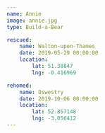 ```yaml
---
name: Annie
image: annie.jpg
type: Build-a-Bear

rescued:
    name: Walton-upon-Thames
    date: 2019-05-29 00:00:00
    location:
        lat: 51.38847
        lng: -0.416969

rehomed:
    name: Oswestry
    date: 2019-10-06 00:00:00
    location:
        lat: 52.857148
        lng: -3.056412
---
```


